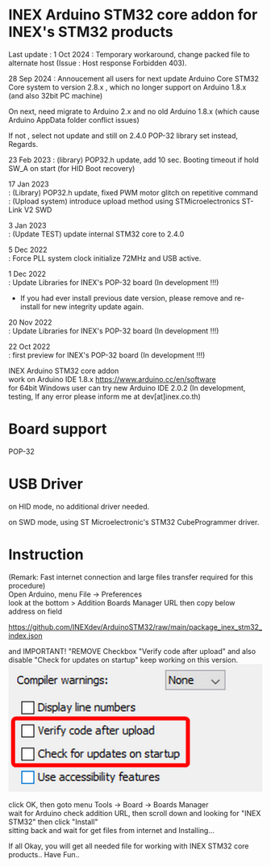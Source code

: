 # INEX Arduino STM32 core addon for INEX's STM32 products

Last update :
1 Oct 2024 : Temporary workaround, change packed file to alternate host (Issue : Host response Forbidden 403).

28 Sep 2024 : Annoucement all users for next update Arduino Core STM32 Core system to version 2.8.x , which no longer support on Arduino 1.8.x (and also 32bit PC machine)

On next, need migrate to Arduino 2.x and no old Arduino 1.8.x (which cause Arduino AppData folder conflict issues)

If not , select not update and still on 2.4.0 POP-32 library set instead, Regards.

23 Feb 2023
 : (library) POP32.h update, add 10 sec. Booting timeout if hold SW_A on start (for HID Boot recovery)

17 Jan 2023  
 : (Library) POP32.h update, fixed PWM motor glitch on repetitive command  
 : (Upload system) introduce upload method using STMicroelectronics ST-Link V2 SWD  
 
3 Jan 2023  
 : (Update TEST) update internal STM32 core to 2.4.0
 
5 Dec 2022  
 : Force PLL system clock initialize 72MHz and USB active.

1 Dec 2022  
 : Update Libraries for INEX's POP-32 board (In development !!!)
 - If you had ever install previous date version, please remove and re-install for new integrity update again.

20 Nov 2022  
 : Update Libraries for INEX's POP-32 board (In development !!!)

22 Oct 2022  
 : first preview for INEX's POP-32 board (In development !!!)

INEX Arduino STM32 core addon  
work on Arduino IDE 1.8.x https://www.arduino.cc/en/software  
for 64bit Windows user can try new Arduino IDE 2.0.2
(In development, testing, If any error please inform me at dev[at]inex.co.th)  

# Board support
POP-32  

# USB Driver
on HID mode, no additional driver needed.

on SWD mode, using ST Microelectronic's STM32 CubeProgrammer driver.

# Instruction
(Remark: Fast internet connection and large files transfer required for this procedure)  
Open Arduino, menu File -> Preferences  
look at the bottom > Addition Boards Manager URL then copy below address on field  

https://github.com/INEXdev/ArduinoSTM32/raw/main/package_inex_stm32_index.json

and IMPORTANT! "REMOVE Checkbox "Verify code after upload"
and also disable "Check for updates on startup" keep working on this version.
![alt text](https://github.com/INEXdev/ArduinoAVR/raw/main/EditPreference.png)

click OK, then goto menu Tools -> Board -> Boards Manager  
wait for Arduino check addition URL, then scroll down and looking for "INEX STM32" then click "Install"  
sitting back and wait for get files from internet and Installing...  

If all Okay, you will get all needed file for working with INEX STM32 core products.. Have Fun..  
